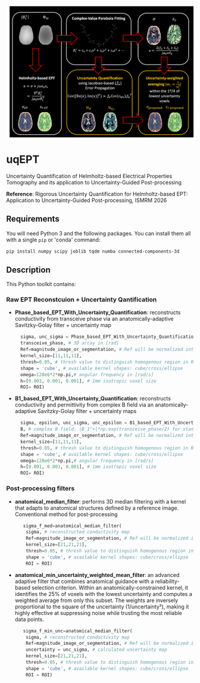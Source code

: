<p align="center"><img src="https://github.com/zhongzheng-he/uqEPT/blob/main/figure.png" width=730 /></p>

# uqEPT
  
Uncertainty Quantification of Helmholtz-based Electrical Properties Tomography and its application to Uncertainty-Guided Post-processing

**Reference**:
Rigorous Uncertainty Quantification for Helmholtz-based EPT: Application to Uncertainty-Guided Post-processing, ISMRM 2026


## Requirements
You will need Python 3 and the following packages. You can install them all with a single `pip` or 'conda' command:

```bash
pip install numpy scipy joblib tqdm numba connected-components-3d
```

##



Description
-----------

This Python toolkit contains:

### Raw EPT Reconstcuion + Uncertainty Qantification 
* **Phase_based_EPT_With_Uncertainty_Quantification**: reconstructs conductivity from transceive phase via an anatomically-adaptive Savitzky-Golay filter + uncertainty map
  ```python
    sigma, unc_sigma = Phase_based_EPT_With_Uncertainty_Quantification(
    transceive_phase, # 3D array in [rad]
    Ref=magnitude_image_or_segmentation, # Ref will be normalized into [0,1]
    kernel_size=[11,11,11],
    thresh=0.05, # thresh value to distinguish homogenous region in Ref
    shape = 'cube', # available kernel shapes: cube/cross/ellipse
    omega=128e6*2*np.pi,# angular frequency in [rad/s]
    h=[0.001, 0.001, 0.001], # 1mm isotropic voxel size
    ROI= ROI)
  ```
* **B1_based_EPT_With_Uncertainty_Quantification**: reconstructs conductivity and permittivity from complex B field via an anatomically-adaptive Savitzky-Golay filter + uncertainty maps
  ```python
    sigma, epsilon, unc_sigma, unc_epsilon = B1_based_EPT_With_Uncertainty_Quantification(
    B, # complex B field: |B_1^+|*np.exp(transceive_phase/2) for standard Helmholtz-based EPT or np.sqrt(|M_UTE|)*np.exp(phase_UTE/2) for Image-based EPT
    Ref=magnitude_image_or_segmentation, # Ref will be normalized into [0,1]
    kernel_size=[11,11,11],
    thresh=0.05, # thresh value to distinguish homogenous region in Ref
    shape = 'cube', # available kernel shapes: cube/cross/ellipse
    omega=128e6*2*np.pi,# angular frequency in [rad/s]
    h=[0.001, 0.001, 0.001], # 1mm isotropic voxel size
    ROI= ROI)
  ```

### Post-processing filters
* **anatomical_median_filter**: performs 3D median filtering with a kernel that adapts to anatomical structures defined by a reference image. Conventional method for post-processing
  ```python
     sigma_f_med=anatomical_median_filter(
      sigma, # reconstructed conductivity map
      Ref=magnitude_image_or_segmentation, # Ref will be normalized into [0,1]
      kernel_size=[21,21,21],
      thresh=0.05, # thresh value to distinguish homogenous region in Ref
      shape = 'cube', # available kernel shapes: cube/cross/ellipse
      ROI = ROI)
  ```

* **anatomical_min_uncertainty_weighted_mean_filter**: an advanced adaptive filter that combines anatomical guidance with a reliability-based selection criterion. Within an anatomically-constrained kernel, it identifies the 25% of voxels with the lowest uncertainty and computes a weighted average from only this subset. The weights are inversely proportional to the square of the uncertainty (1/uncertainty²), making it highly effective at suppressing noise while trusting the most reliable data points.
  ```python
     sigma_f_min_unc=anatomical_median_filter(
      sigma, # reconstructed conductivity map
      Ref=magnitude_image_or_segmentation, # Ref will be normalized into [0,1]
      uncertainty = unc_sigma, # calculated uncertainty map
      kernel_size=[21,21,21],
      thresh=0.05, # thresh value to distinguish homogenous region in Ref
      shape = 'cube', # available kernel shapes: cube/cross/ellipse
      ROI = ROI)
  ```





